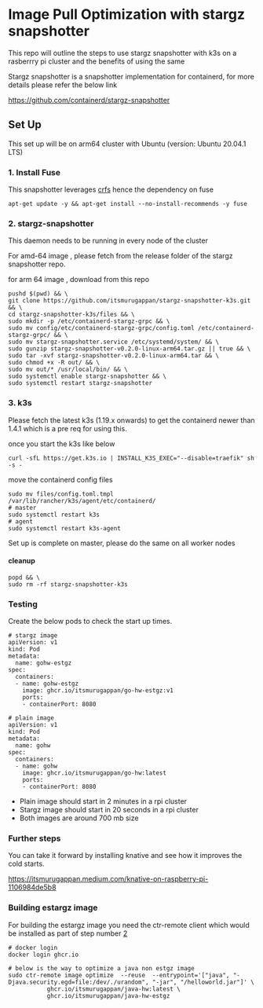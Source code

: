 # Image Pull Optimization with stargz snapshotter 

This repo will outline the steps to use stargz snapshotter with k3s on a 
rasberrry pi cluster and the benefits of using the same

Stargz snapshotter is a snapshotter implementation for containerd, for more details 
please refer the below link

https://github.com/containerd/stargz-snapshotter

## Set Up

This set up will be on arm64 cluster with Ubuntu (version: Ubuntu 20.04.1 LTS)

### 1. Install Fuse

This snapshotter leverages [crfs](https://github.com/google/crfs) hence the 
dependency on fuse

```shell
apt-get update -y && apt-get install --no-install-recommends -y fuse
```

### 2. stargz-snapshotter

This daemon needs to be running in every node of the cluster

For amd-64 image , please fetch from the release folder of the stargz snapshotter repo.

for arm 64 image , download from this repo

```shell
pushd $(pwd) && \
git clone https://github.com/itsmurugappan/stargz-snapshotter-k3s.git && \
cd stargz-snapshotter-k3s/files && \
sudo mkdir -p /etc/containerd-stargz-grpc && \
sudo mv config/etc/containerd-stargz-grpc/config.toml /etc/containerd-stargz-grpc/ && \
sudo mv stargz-snapshotter.service /etc/systemd/system/ && \
sudo gunzip stargz-snapshotter-v0.2.0-linux-arm64.tar.gz || true && \
sudo tar -xvf stargz-snapshotter-v0.2.0-linux-arm64.tar && \
sudo chmod +x -R out/ && \
sudo mv out/* /usr/local/bin/ && \
sudo systemctl enable stargz-snapshotter && \
sudo systemctl restart stargz-snapshotter
```

### 3. k3s

Please fetch the latest k3s (1.19.x onwards) to get the containerd newer than 1.4.1 which is a pre req for using this.

once you start the k3s like below
```
curl -sfL https://get.k3s.io | INSTALL_K3S_EXEC="--disable=traefik" sh -s -
```

move the containerd config files

```shell
sudo mv files/config.toml.tmpl /var/lib/rancher/k3s/agent/etc/containerd/
# master
sudo systemctl restart k3s
# agent
sudo systemctl restart k3s-agent
```

Set up is complete on master, please do the same on all worker nodes

#### cleanup
```shell
popd && \
sudo rm -rf stargz-snapshotter-k3s
```

### Testing

Create the below pods to check the start up times.

```
# stargz image
apiVersion: v1
kind: Pod
metadata:
  name: gohw-estgz
spec:
  containers:
  - name: gohw-estgz
    image: ghcr.io/itsmurugappan/go-hw-estgz:v1
    ports:
    - containerPort: 8080 

# plain image
apiVersion: v1
kind: Pod
metadata:
  name: gohw
spec:
  containers:
  - name: gohw
    image: ghcr.io/itsmurugappan/go-hw:latest
    ports:
    - containerPort: 8080 
```
* Plain image should start in 2 minutes in a rpi cluster
* Stargz image should start in 20 seconds in a rpi cluster
* Both images are around 700 mb size

### Further steps

You can take it forward by installing knative and see how it improves the cold starts.

https://itsmurugappan.medium.com/knative-on-raspberry-pi-1106984de5b8

### Building estargz image

For building the estargz image you need the ctr-remote client which would be installed as part of step number [2](#2-stargz-snapshotter)

```
# docker login
docker login ghcr.io

# below is the way to optimize a java non estgz image
sudo ctr-remote image optimize  --reuse  --entrypoint='["java", "-Djava.security.egd=file:/dev/./urandom", "-jar", "/helloworld.jar"]' \
           ghcr.io/itsmurugappan/java-hw:latest \
           ghcr.io/itsmurugappan/java-hw-estgz
```
